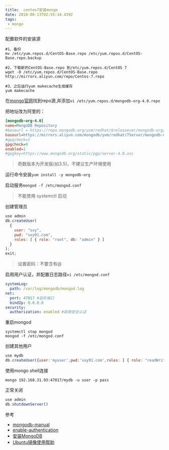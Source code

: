 ```yaml
---
title:  centos7安装mongo
date: 2018-08-13T02:55:14.439Z
tags: 
 - mongo
---
```


配置软件的安装源


```shell
#1、备份
mv /etc/yum.repos.d/CentOS-Base.repo /etc/yum.repos.d/CentOS-Base.repo.backup

#2、下载新的CentOS-Base.repo 到/etc/yum.repos.d/CentOS 7
wget -O /etc/yum.repos.d/CentOS-Base.repo http://mirrors.aliyun.com/repo/Centos-7.repo

#3、之后运行yum makecache生成缓存
yum makecache
```

在[mongo官网](https://docs.mongodb.com/manual/tutorial/install-mongodb-on-red-hat/)找到repo源,并添加`vi /etc/yum.repos.d/mongodb-org-4.0.repo`

把地址改为阿里的：
```ini
[mongodb-org-4.0]
name=MongoDB Repository
#baseurl = https://repo.mongodb.org/yum/redhat/$releasever/mongodb-org/4.0/x86_64/ 
baseurl=https://mirrors.aliyun.com/mongodb/yum/redhat/7Server/mongodb-org/4.0/x86_64/
#gpgcheck=1
gpgcheck=0
enabled=1
#gpgkey=https://www.mongodb.org/static/pgp/server-4.0.asc
```
> 奇数版本为开发版(如3.5)，不建议生产环境使用

运行命令安装`yum install -y mongodb-org`


启动服务`mongod -f /etc/mongod.conf`
>不能使用 systemctl 启动


创建管理员
```javascript
use admin
db.createUser(
  {
    user: "sxy",
    pwd: "sxy91.com",
    roles: [ { role: "root", db: "admin" } ]
  }
);
exit;
```
>设置密码：不要含有@

启用用户认证，并配置日志路径`vi /etc/mongod.conf`
```yaml
systemLog:
  path: /var/log/mongodb/mongod.log
net:
  port: 47017 #监听端口
  bindIp: 0.0.0.0
security:
  authorization: enabled #启用安全认证
```


重启mongod
```shell
systemctl stop mongod
mongod -f /etc/mongod.conf
```



创建其他用户
```javascript
use mydb
db.createUser({user:'myuser',pwd:'sxy91.com',roles: [ { role: "readWrite", db: "mydb" }]})
```

使用mongo shell连接
```shell
mongo 192.168.31.93:47017/mydb -u user -p pass
```

正常关闭
```javascript
use admin
db.shutdownServer()
```


参考

- [mongodb-manual](https://docs.mongodb.com/manual/tutorial/install-mongodb-on-red-hat/)
- [enable-authentication](https://docs.mongodb.com/manual/tutorial/enable-authentication/)
- [安装MongoDB](http://blog.csdn.net/liaoyundababe/article/details/71303039)
- [Ubuntu镜像使用帮助](https://mirror.tuna.tsinghua.edu.cn/help/mongodb/)
